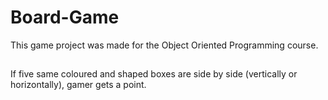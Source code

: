 # Board-Game


This game project was made for the Object Oriented Programming course.
## 
If five same coloured and shaped boxes are side by side (vertically or 
horizontally), gamer gets a point.
